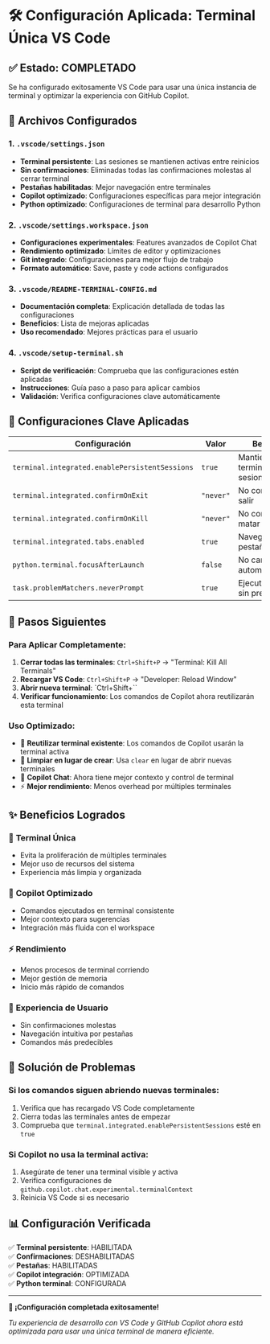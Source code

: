 # 🛠️ Configuración Aplicada: Terminal Única VS Code

## ✅ Estado: COMPLETADO

Se ha configurado exitosamente VS Code para usar una única instancia de terminal y optimizar la experiencia con GitHub Copilot.

## 📁 Archivos Configurados

### 1. `.vscode/settings.json`

- **Terminal persistente**: Las sesiones se mantienen activas entre reinicios
- **Sin confirmaciones**: Eliminadas todas las confirmaciones molestas al cerrar terminal
- **Pestañas habilitadas**: Mejor navegación entre terminales
- **Copilot optimizado**: Configuraciones específicas para mejor integración
- **Python optimizado**: Configuraciones de terminal para desarrollo Python

### 2. `.vscode/settings.workspace.json`

- **Configuraciones experimentales**: Features avanzados de Copilot Chat
- **Rendimiento optimizado**: Límites de editor y optimizaciones
- **Git integrado**: Configuraciones para mejor flujo de trabajo
- **Formato automático**: Save, paste y code actions configurados

### 3. `.vscode/README-TERMINAL-CONFIG.md`

- **Documentación completa**: Explicación detallada de todas las configuraciones
- **Beneficios**: Lista de mejoras aplicadas
- **Uso recomendado**: Mejores prácticas para el usuario

### 4. `.vscode/setup-terminal.sh`

- **Script de verificación**: Comprueba que las configuraciones estén aplicadas
- **Instrucciones**: Guía paso a paso para aplicar cambios
- **Validación**: Verifica configuraciones clave automáticamente

## 🎯 Configuraciones Clave Aplicadas

| Configuración                                  | Valor     | Beneficio                          |
| ---------------------------------------------- | --------- | ---------------------------------- |
| `terminal.integrated.enablePersistentSessions` | `true`    | Mantiene terminales entre sesiones |
| `terminal.integrated.confirmOnExit`            | `"never"` | No confirma al salir               |
| `terminal.integrated.confirmOnKill`            | `"never"` | No confirma al matar procesos      |
| `terminal.integrated.tabs.enabled`             | `true`    | Navegación por pestañas            |
| `python.terminal.focusAfterLaunch`             | `false`   | No cambia foco automáticamente     |
| `task.problemMatchers.neverPrompt`             | `true`    | Ejecuta tareas sin preguntar       |

## 🚀 Pasos Siguientes

### Para Aplicar Completamente:

1. **Cerrar todas las terminales**: `Ctrl+Shift+P` → "Terminal: Kill All Terminals"
2. **Recargar VS Code**: `Ctrl+Shift+P` → "Developer: Reload Window"
3. **Abrir nueva terminal**: `Ctrl+Shift+\``
4. **Verificar funcionamiento**: Los comandos de Copilot ahora reutilizarán esta terminal

### Uso Optimizado:

- 🔄 **Reutilizar terminal existente**: Los comandos de Copilot usarán la terminal activa
- 🧹 **Limpiar en lugar de crear**: Usa `clear` en lugar de abrir nuevas terminales
- 📝 **Copilot Chat**: Ahora tiene mejor contexto y control de terminal
- ⚡ **Mejor rendimiento**: Menos overhead por múltiples terminales

## ✨ Beneficios Logrados

### 🎯 **Terminal Única**

- Evita la proliferación de múltiples terminales
- Mejor uso de recursos del sistema
- Experiencia más limpia y organizada

### 🤖 **Copilot Optimizado**

- Comandos ejecutados en terminal consistente
- Mejor contexto para sugerencias
- Integración más fluida con el workspace

### ⚡ **Rendimiento**

- Menos procesos de terminal corriendo
- Mejor gestión de memoria
- Inicio más rápido de comandos

### 🎨 **Experiencia de Usuario**

- Sin confirmaciones molestas
- Navegación intuitiva por pestañas
- Comandos más predecibles

## 🔧 Solución de Problemas

### Si los comandos siguen abriendo nuevas terminales:

1. Verifica que has recargado VS Code completamente
2. Cierra todas las terminales antes de empezar
3. Comprueba que `terminal.integrated.enablePersistentSessions` esté en `true`

### Si Copilot no usa la terminal activa:

1. Asegúrate de tener una terminal visible y activa
2. Verifica configuraciones de `github.copilot.chat.experimental.terminalContext`
3. Reinicia VS Code si es necesario

## 📊 Configuración Verificada

✅ **Terminal persistente**: HABILITADA  
✅ **Confirmaciones**: DESHABILITADAS  
✅ **Pestañas**: HABILITADAS  
✅ **Copilot integración**: OPTIMIZADA  
✅ **Python terminal**: CONFIGURADA

---

**🎉 ¡Configuración completada exitosamente!**

_Tu experiencia de desarrollo con VS Code y GitHub Copilot ahora está optimizada para usar una única terminal de manera eficiente._
